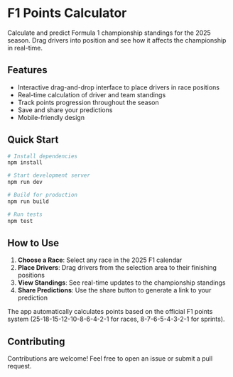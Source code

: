 # F1 Points Calculator

Calculate and predict Formula 1 championship standings for the 2025 season. Drag drivers into position and see how it affects the championship in real-time.

## Features

- Interactive drag-and-drop interface to place drivers in race positions
- Real-time calculation of driver and team standings
- Track points progression throughout the season
- Save and share your predictions
- Mobile-friendly design

## Quick Start

```bash
# Install dependencies
npm install

# Start development server
npm run dev

# Build for production
npm run build

# Run tests
npm test
```

## How to Use

1. **Choose a Race**: Select any race in the 2025 F1 calendar
2. **Place Drivers**: Drag drivers from the selection area to their finishing positions
3. **View Standings**: See real-time updates to the championship standings
4. **Share Predictions**: Use the share button to generate a link to your prediction

The app automatically calculates points based on the official F1 points system (25-18-15-12-10-8-6-4-2-1 for races, 8-7-6-5-4-3-2-1 for sprints).

## Contributing

Contributions are welcome! Feel free to open an issue or submit a pull request.
